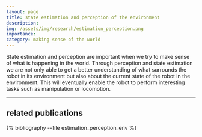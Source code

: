 ```yaml
---
layout: page
title: state estimation and perception of the environment
description: 
img: /assets/img/research/estimation_perception.png
importance: 
category: making sense of the world
---
```

State estimation and perception are important when we try to make sense of what is 
happening in the world. Through perception and state estimation we are not only able to get a better understanding of what surrounds the robot in its environment but also about the current state of the robot in the environment. This will eventually enable the robot to perform interesting tasks such as manipulation or locomotion. 

---
## related publications
<div class="publications">

{% bibliography --file estimation_perception_env %}

</div>